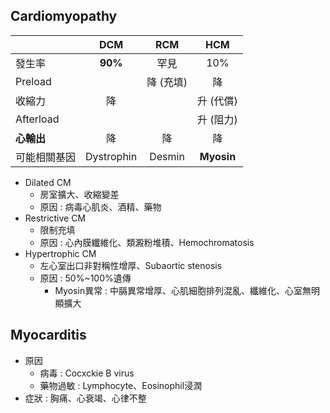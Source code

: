 ## Cardiomyopathy
|              |     DCM    |    RCM    |    HCM    |
|--------------|:----------:|:---------:|:---------:|
| 發生率       |     **90%**    |    罕見   |    10%    |
| Preload      |            | 降 (充填) |     降    |
| 收縮力       |     降     |           | 升 (代償) |
| Afterload    |            |           | 升 (阻力) |
| **心輸出**       |     降     |     降    |     降    |
| 可能相關基因 | Dystrophin |   Desmin  |   **Myosin**  |
- Dilated CM
	- 房室擴大、收縮變差
	- 原因 : 病毒心肌炎、酒精、藥物
- Restrictive CM
	- 限制充填
	- 原因 : 心內膜纖維化、類澱粉堆積、Hemochromatosis
- Hypertrophic CM
	- 左心室出口非對稱性增厚、Subaortic stenosis
	- 原因 : 50%~100%遺傳
		- Myosin異常 : 中膈異常增厚、心肌細胞排列混亂、纖維化、心室無明顯擴大
## Myocarditis
- 原因
	- 病毒 : Cocxckie B virus
	- 藥物過敏 : Lymphocyte、Eosinophil浸潤
- 症狀 : 胸痛、心衰竭、心律不整